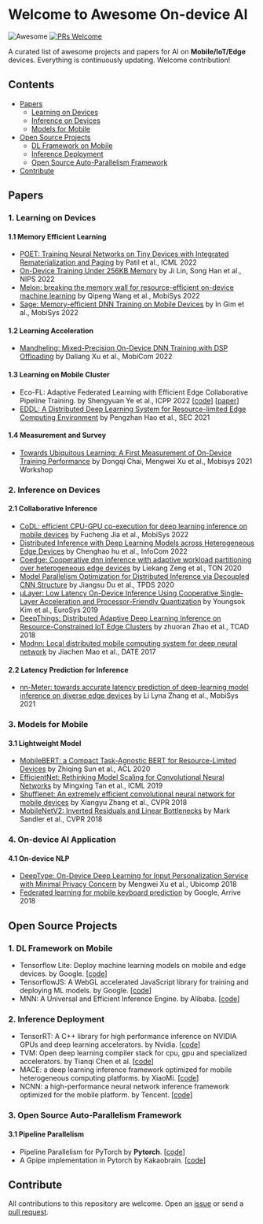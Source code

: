 # Welcome to Awesome On-device AI
![Awesome](https://awesome.re/badge.svg) [![PRs Welcome](https://img.shields.io/badge/PRs-welcome-brightgreen.svg)](https://github.com/ysyisyourbrother/awesome-mlsys-mobile/pulls)

A curated list of awesome projects and papers for AI on **Mobile/IoT/Edge** devices. Everything is continuously updating. Welcome contribution!

## Contents

- [Papers](#papers)
  - [Learning on Devices](#1-learning-on-devices)
  - [Inference on Devices](#2-inference-on-devices)
  - [Models for Mobile](#3-model-for-mobile)
- [Open Source Projects](#open-source-projects)
	- [DL Framework on Mobile](#1-DL-Framework-on-Mobile)
  - [Inference Deployment](#2-Inference-Deployment)
  - [Open Source Auto-Parallelism Framework](#3-Open-Source-Auto-Parallelism-Framework)
- [Contribute](#Contribute)

## Papers

### 1. Learning on Devices

#### 1.1 Memory Efficient Learning

- [POET: Training Neural Networks on Tiny Devices with Integrated Rematerialization and Paging](https://proceedings.mlr.press/v162/patil22b/patil22b.pdf) by Patil et al., ICML 2022
- [On-Device Training Under 256KB Memory](https://arxiv.org/pdf/2206.15472.pdf) by Ji Lin, Song Han et al., NIPS 2022
- [Melon: breaking the memory wall for resource-efficient on-device machine learning](https://xumengwei.github.io/files/MobiSys22-Melo.pdf) by Qipeng Wang et al., MobiSys 2022
- [Sage: Memory-efficient DNN Training on Mobile Devices](https://dl.acm.org/doi/abs/10.1145/3498361.3539765) by In Gim et al., MobiSys 2022

#### 1.2 Learning Acceleration

- [Mandheling: Mixed-Precision On-Device DNN Training with DSP Offloading](http://arxiv.org/abs/2206.07509) by Daliang Xu et al., MobiCom 2022

#### 1.3 Learning on Mobile Cluster

- Eco-FL: Adaptive Federated Learning with Efficient Edge Collaborative Pipeline Training. by Shengyuan Ye et al., ICPP 2022 [[code](https://github.com/ysyisyourbrother/Federated-Learning-Research.git)] [[paper](https://ssl.linklings.net/conferences/icpp/icpp2022_program/views/includes/files/pap117s3-file1.pdf)]
- [EDDL: A Distributed Deep Learning System for Resource-limited Edge Computing Environment](https://buzhangy.github.io/publication/eddl-sec21.pdf) by Pengzhan Hao et al., SEC 2021

#### 1.4 Measurement and Survey

- [Towards Ubiquitous Learning: A First Measurement of On-Device Training Performance](https://dl.acm.org/doi/10.1145/3469116.3470009) by Dongqi Chai, Mengwei Xu et al., Mobisys 2021 Workshop

### 2. Inference on Devices

#### 2.1 Collaborative Inference

- [CoDL: efficient CPU-GPU co-execution for deep learning inference on mobile devices](https://chrisplus.me/assets/pdf/mobisys22-CoDL.pdf) by Fucheng Jia et al., MobiSys 2022
- [Distributed Inference with Deep Learning Models across Heterogeneous Edge Devices](https://iqua.ece.toronto.edu/papers/chenghao-infocom22.pdf) by Chenghao hu et al., InfoCom 2022
- [Coedge: Cooperative dnn inference with adaptive workload partitioning over heterogeneous edge devices](https://ieeexplore.ieee.org/abstract/document/9296560/) by Liekang Zeng et al., TON 2020
- [Model Parallelism Optimization for Distributed Inference via Decoupled CNN Structure](https://ieeexplore.ieee.org/document/9275375/) by Jiangsu Du et al., TPDS 2020
- [μLayer: Low Latency On-Device Inference Using Cooperative Single-Layer Acceleration and Processor-Friendly Quantization](https://dl.acm.org/doi/abs/10.1145/3302424.3303950) by Youngsok Kim et al., EuroSys 2019
- [DeepThings: Distributed Adaptive Deep Learning Inference on Resource-Constrained IoT Edge Clusters](https://ieeexplore.ieee.org/stamp/stamp.jsp?tp=&arnumber=8493499) by zhuoran Zhao et al., TCAD 2018
- [Modnn: Local distributed mobile computing system for deep neural network](https://ieeexplore.ieee.org/abstract/document/7927211/) by Jiachen Mao et al., DATE 2017

#### 2.2 Latency Prediction for Inference

- [nn-Meter: towards accurate latency prediction of deep-learning model inference on diverse edge devices](https://dl.acm.org/doi/abs/10.1145/3458864.3467882) by Li Lyna Zhang et al., MobiSys 2021

### 3. Models for Mobile

#### 3.1 Lightweight Model

- [MobileBERT: a Compact Task-Agnostic BERT for Resource-Limited Devices](https://arxiv.org/pdf/2004.02984.pdf) by Zhiqing Sun et al., ACL 2020
- [EfficientNet: Rethinking Model Scaling for Convolutional Neural Networks](http://proceedings.mlr.press/v97/tan19a/tan19a.pdf) by Mingxing Tan et al., ICML 2019
- [Shufflenet: An extremely efficient convolutional neural network for mobile devices](http://openaccess.thecvf.com/content_cvpr_2018/html/Zhang_ShuffleNet_An_Extremely_CVPR_2018_paper.html) by Xiangyu Zhang et al., CVPR 2018
- [MobileNetV2: Inverted Residuals and Linear Bottlenecks](https://openaccess.thecvf.com/content_cvpr_2018/papers/Sandler_MobileNetV2_Inverted_Residuals_CVPR_2018_paper.pdf) by Mark Sandler et al., CVPR 2018

### 4. On-device AI Application

#### 4.1 On-device NLP

- [DeepType: On-Device Deep Learning for Input Personalization Service with Minimal Privacy Concern](https://dl.acm.org/doi/10.1145/3287075) by Mengwei Xu et al., Ubicomp 2018
- [Federated learning for mobile keyboard prediction](https://arxiv.org/abs/1811.03604) by Google, Arrive 2018

## Open Source Projects

### 1. DL Framework on Mobile

- Tensorflow Lite: Deploy machine learning models on mobile and edge devices. by Google. [[code](https://www.tensorflow.org/lite)]
- TensorflowJS: A WebGL accelerated JavaScript library for training and deploying ML models. by Google. [[code](https://github.com/tensorflow/tfjs)]
- MNN: A Universal and Efficient Inference Engine. by Alibaba. [[code](https://github.com/alibaba/MNN)]

### 2. Inference Deployment

- TensorRT: A C++ library for high performance inference on NVIDIA GPUs and deep learning accelerators. by Nvidia. [[code](https://github.com/NVIDIA/TensorRT)]
- TVM: Open deep learning compiler stack for cpu, gpu and specialized accelerators. by Tianqi Chen et al. [[code](https://github.com/apache/tvm)]
- MACE: a deep learning inference framework optimized for mobile heterogeneous computing platforms. by XiaoMi. [[code](https://github.com/XiaoMi/mace)]
- NCNN: a high-performance neural network inference framework optimized for the mobile platform. by Tencent. [[code](https://github.com/Tencent/ncnn)]

### 3. Open Source Auto-Parallelism Framework

#### 3.1 Pipeline Parallelism

- Pipeline Parallelism for PyTorch by **Pytorch**. [[code](https://github.com/pytorch/PiPPy)]
- A Gpipe implementation in Pytorch by Kakaobrain. [[code](https://github.com/kakaobrain/torchgpipe)]



## Contribute

All contributions to this repository are welcome. Open an [issue](https://github.com/ysyisyourbrother/awesome-mlsys-mobile/issues) or send a [pull request](https://github.com/ysyisyourbrother/awesome-mlsys-mobile/pulls).
